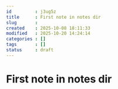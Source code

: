 ```yaml
---
id         : j3ug5z
title      : First note in notes dir
slug       : 
created    : 2025-10-08 18:11:33
modified   : 2025-10-20 14:24:14
categories : []
tags       : []
status     : draft
---
```


# First note in notes dir


